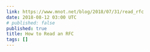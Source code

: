 ```yaml
---
link: https://www.mnot.net/blog/2018/07/31/read_rfc
date: 2018-08-12 03:00 UTC
# published: false
published: true
title: How to Read an RFC
tags: []
---
```



